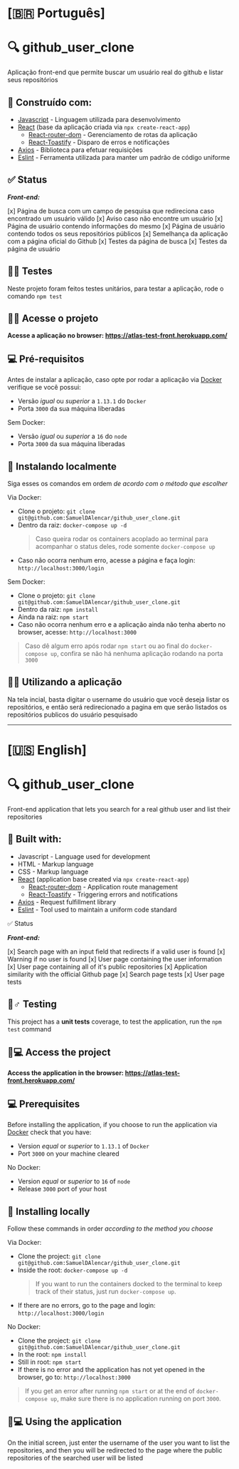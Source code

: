 # [🇧🇷 Português]

# 🔍 github_user_clone

Aplicação front-end que permite buscar um usuário real do github e listar seus repositórios

## 🧰 Construído com:

- [Javascript](https://www.javascript.com/) - Linguagem utilizada para desenvolvimento
- [React](https://www.npmjs.com/package/react) (base da aplicação criada via `npx create-react-app`)
  - [React-router-dom](https://www.npmjs.com/package/react-router-dom) - Gerenciamento de rotas da aplicação
  - [React-Toastify](https://www.npmjs.com/package/react-toastify) - Disparo de erros e notificações
- [Axios](https://www.npmjs.com/package/axios) - Biblioteca para efetuar requisições
- [Eslint](https://www.npmjs.com/package/eslint) - Ferramenta utilizada para manter um padrão de código uniforme

## ✅ Status

***Front-end:***

[x] Página de busca com um campo de pesquisa que redireciona caso encontrado um usuário válido
[x] Aviso caso não encontre um usuário
[x] Página de usuário contendo informações do mesmo
[x] Página de usuário contendo todos os seus repositórios públicos
[x] Semelhança da aplicação com a página oficial do Github
[x] Testes da página de busca 
[x] Testes da página de usuário

## 👷‍♂️ Testes

Neste projeto foram feitos testes unitários, para testar a aplicação, rode o comando `npm test`

## 👨‍💻 Acesse o projeto

**Acesse a aplicação no browser: https://atlas-test-front.herokuapp.com/**

## 💻 Pré-requisitos

Antes de instalar a aplicação, caso opte por rodar a aplicação via [Docker](https://www.docker.com/) verifique se você possui:

  - Versão *igual* ou *superior* a `1.13.1` do `Docker`
  - Porta `3000` da sua máquina liberadas
  
Sem Docker:

  - Versão *igual* ou *superior* a `16` do `node`
  - Porta `3000` da sua máquina liberadas

## 🚀 Instalando localmente

Siga esses os comandos em ordem *de acordo com o método que escolher*

Via Docker:

  - Clone o projeto: `git clone git@github.com:SamuelDAlencar/github_user_clone.git`
  - Dentro da raiz: `docker-compose up -d`
    > Caso queira rodar os containers acoplado ao terminal para acompanhar o status deles, rode somente `docker-compose up`
  - Caso não ocorra nenhum erro, acesse a página e faça login: `http://localhost:3000/login`

Sem Docker:

  - Clone o projeto: `git clone git@github.com:SamuelDAlencar/github_user_clone.git`
  - Dentro da raiz: `npm install`
  - Ainda na raiz: `npm start`
  - Caso não ocorra nenhum erro e a aplicação ainda não tenha aberto no browser, acesse: `http://localhost:3000`

> Caso dê algum erro após rodar `npm start` ou ao final do `docker-compose up`, confira se não há nenhuma aplicação rodando na porta `3000` 

## 👩‍💻 Utilizando a aplicação

Na tela incial, basta digitar o username do usuário que você deseja listar os repositórios, e então será redirecionado a pagina em que serão listados os repositórios publicos do usuário pesquisado

<hr />

# [🇺🇸 English]

# 🔍 github_user_clone

Front-end application that lets you search for a real github user and list their repositories

## 🧰 Built with:

- Javascript - Language used for development
- HTML - Markup language
- CSS - Markup language
- [React](https://www.npmjs.com/package/react) (application base created via `npx create-react-app`)
  - [React-router-dom](https://www.npmjs.com/package/react-router-dom) - Application route management
  - [React-Toastify](https://www.npmjs.com/package/react-toastify) - Triggering errors and notifications
- [Axios](https://www.npmjs.com/package/axios) - Request fulfillment library
- [Eslint](https://www.npmjs.com/package/eslint) - Tool used to maintain a uniform code standard

✅ Status

***Front-end:***

[x] Search page with an input field that redirects if a valid user is found
[x] Warning if no user is found
[x] User page containing the user information
[x] User page containing all of it's public repositories
[x] Application similarity with the official Github page
[x] Search page tests 
[x] User page tests

## 👷♂️ Testing

This project has a **unit tests** coverage, to test the application, run the `npm test` command

## 👨💻 Access the project

**Access the application in the browser: https://atlas-test-front.herokuapp.com/**

## 💻 Prerequisites

Before installing the application, if you choose to run the application via [Docker](https://www.docker.com/) check that you have:

  - Version *equal* or *superior* to `1.13.1` of `Docker`
  - Port `3000` on your machine cleared
  
No Docker:

  - Version *equal* or *superior* to `16` of `node`
  - Release `3000` port of your host

## 🚀 Installing locally

Follow these commands in order *according to the method you choose*

Via Docker:

  - Clone the project: `git clone git@github.com:SamuelDAlencar/github_user_clone.git`
  - Inside the root: `docker-compose up -d`
    > If you want to run the containers docked to the terminal to keep track of their status, just run `docker-compose up`.
  - If there are no errors, go to the page and login: `http://localhost:3000/login`

No Docker:

  - Clone the project: `git clone git@github.com:SamuelDAlencar/github_user_clone.git`
  - In the root: `npm install`
  - Still in root: `npm start`
  - If there is no error and the application has not yet opened in the browser, go to: `http://localhost:3000`

> If you get an error after running `npm start` or at the end of `docker-compose up`, make sure there is no application running on port `3000`. 

## 👩💻 Using the application

On the initial screen, just enter the username of the user you want to list the repositories, and then you will be redirected to the page where the public repositories of the searched user will be listed
